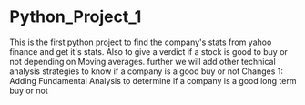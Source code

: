 # Python_Project_1
This is the first python project to find the company's stats from yahoo finance and get it's stats. Also to give a verdict if a stock is good to buy or not depending on Moving averages.
further we will add other technical analysis strategies to know if a company is a good buy or not
Changes 1: Adding Fundamental Analysis to determine if a company is a good long term buy or not
